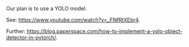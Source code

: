 Our plan is to use a YOLO model.

See: https://www.youtube.com/watch?v=_FNfRtXEbr4.

Further: https://blog.paperspace.com/how-to-implement-a-yolo-object-detector-in-pytorch/.